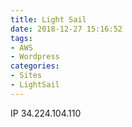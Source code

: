```yaml
---
title: Light Sail
date: 2018-12-27 15:16:52
tags: 
- AWS
- Wordpress
categories:
- Sites
- LightSail
---
```

IP 34.224.104.110